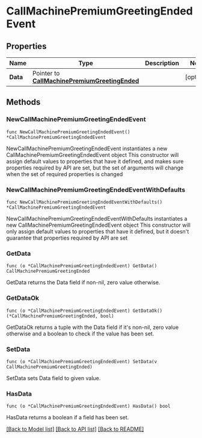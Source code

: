 # CallMachinePremiumGreetingEndedEvent

## Properties

Name | Type | Description | Notes
------------ | ------------- | ------------- | -------------
**Data** | Pointer to [**CallMachinePremiumGreetingEnded**](CallMachinePremiumGreetingEnded.md) |  | [optional] 

## Methods

### NewCallMachinePremiumGreetingEndedEvent

`func NewCallMachinePremiumGreetingEndedEvent() *CallMachinePremiumGreetingEndedEvent`

NewCallMachinePremiumGreetingEndedEvent instantiates a new CallMachinePremiumGreetingEndedEvent object
This constructor will assign default values to properties that have it defined,
and makes sure properties required by API are set, but the set of arguments
will change when the set of required properties is changed

### NewCallMachinePremiumGreetingEndedEventWithDefaults

`func NewCallMachinePremiumGreetingEndedEventWithDefaults() *CallMachinePremiumGreetingEndedEvent`

NewCallMachinePremiumGreetingEndedEventWithDefaults instantiates a new CallMachinePremiumGreetingEndedEvent object
This constructor will only assign default values to properties that have it defined,
but it doesn't guarantee that properties required by API are set

### GetData

`func (o *CallMachinePremiumGreetingEndedEvent) GetData() CallMachinePremiumGreetingEnded`

GetData returns the Data field if non-nil, zero value otherwise.

### GetDataOk

`func (o *CallMachinePremiumGreetingEndedEvent) GetDataOk() (*CallMachinePremiumGreetingEnded, bool)`

GetDataOk returns a tuple with the Data field if it's non-nil, zero value otherwise
and a boolean to check if the value has been set.

### SetData

`func (o *CallMachinePremiumGreetingEndedEvent) SetData(v CallMachinePremiumGreetingEnded)`

SetData sets Data field to given value.

### HasData

`func (o *CallMachinePremiumGreetingEndedEvent) HasData() bool`

HasData returns a boolean if a field has been set.


[[Back to Model list]](../README.md#documentation-for-models) [[Back to API list]](../README.md#documentation-for-api-endpoints) [[Back to README]](../README.md)


